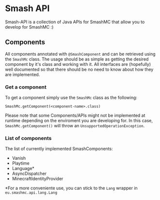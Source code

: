 # Smash API
Smash-API is a collection of Java APIs for SmashMC that allow you to develop for SmashMC :)

## Components
All components annotated with `@SmashComponent` and can be retrieved using the `SmashMc` class.
The usage should be as simple as getting the desired component by it's class and working with it.
All interfaces are (hopefully) well documented so that there should be no need to know about how they are implemented.

### Get a component
To get a component simply use the `SmashMc` class as the following:
```
SmashMc.getComponent(<component-name>.class)
```
Please note that some Components/APIs might not be implemented at runtime depending on the enviroment you are developing for. 
In this case, `SmashMc.getComponent()` will throw an `UnsupportedOperationException`.

### List of components
The list of currently implemented SmashComponents:
* Vanish
* Playtime
* Language*
* AsyncDispatcher
* MinecraftIdentityProvider

*For a more conveniente use, you can stick to the `Lang` wrapper in `eu.smashmc.api.lang.Lang`